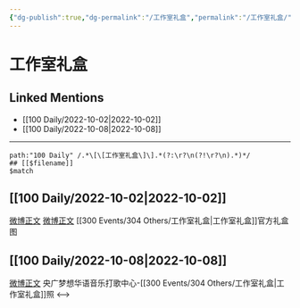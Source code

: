 ```yaml
---
{"dg-publish":true,"dg-permalink":"/工作室礼盒","permalink":"/工作室礼盒/","title":"工作室礼盒"}
---
```


# 工作室礼盒

## Linked Mentions
- [[100 Daily/2022-10-02\|2022-10-02]]
- [[100 Daily/2022-10-08\|2022-10-08]]


---

```expander
path:"100 Daily" /.*\[\[工作室礼盒\]\].*(?:\r?\n(?!\r?\n).*)*/
## [[$filename]]
$match
```
## [[100 Daily/2022-10-02\|2022-10-02]]
[微博正文](http://weibo.com/2557859860/M8izekZDN) [微博正文](http://weibo.com/2662348101/M8spvuTwt) [[300 Events/304 Others/工作室礼盒\|工作室礼盒]]官方礼盒图
## [[100 Daily/2022-10-08\|2022-10-08]]
[微博正文](http://weibo.com/7186370005/M9kdKiXjb) 央广梦想华语音乐打歌中心-[[300 Events/304 Others/工作室礼盒\|工作室礼盒]]照
<-->
